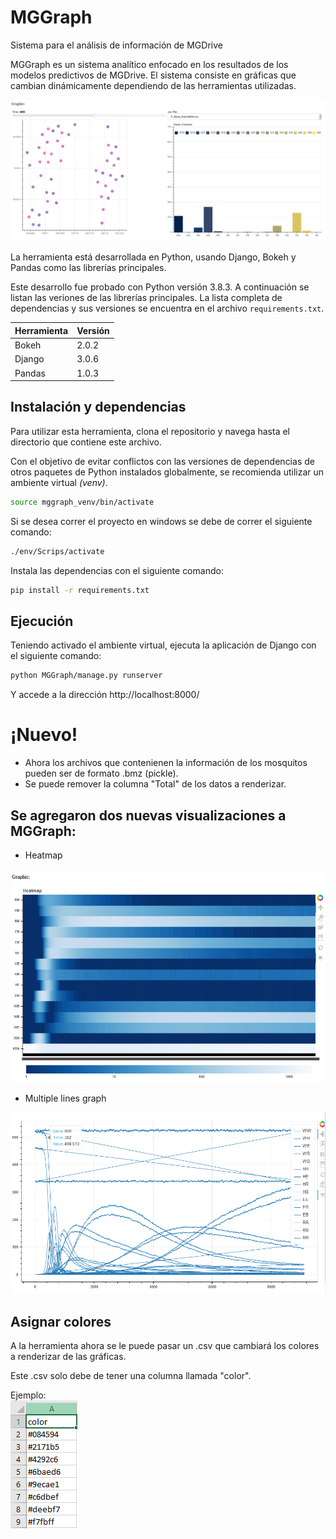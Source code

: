 # MGGraph
 Sistema para el análisis de información de MGDrive


MGGraph es un sistema analítico enfocado en los resultados de los modelos predictivos de MGDrive. El sistema consiste en gráficas que cambian dinámicamente dependiendo de las herramientas utilizadas.


![Index](rsc/Index.png)

La herramienta está desarrollada en Python, usando Django, Bokeh y Pandas como las librerías principales.

Este desarrollo fue probado con Python versión 3.8.3. A continuación se listan las veriones de las librerías principales. La lista completa de dependencias y sus versiones se encuentra en el archivo `requirements.txt`.

| Herramienta | Versión |
| ----------- | ------- |
| Bokeh       | 2.0.2   |
| Django      | 3.0.6   |
| Pandas      | 1.0.3   |

## Instalación y dependencias
Para utilizar esta herramienta, clona el repositorio y navega hasta el directorio que contiene este archivo.

Con el objetivo de evitar conflictos con las versiones de dependencias de otros paquetes de Python instalados globalmente, se recomienda utilizar un ambiente virtual _(venv)_.

```bash
source mggraph_venv/bin/activate
```

Si se desea correr el proyecto en windows se debe de correr el siguiente comando:

```cmd
./env/Scrips/activate
```

Instala las dependencias con el siguiente comando:

```bash
pip install -r requirements.txt
```

## Ejecución

Teniendo activado el ambiente virtual, ejecuta la aplicación de Django con el siguiente comando:

```bash
python MGGraph/manage.py runserver
```

Y accede a la dirección http://localhost:8000/


# ¡Nuevo!
* Ahora los archivos que contenienen la información de los mosquitos pueden ser de formato .bmz (pickle).
* Se puede remover la columna "Total" de los datos a renderizar.

## Se agregaron dos nuevas visualizaciones a MGGraph:

* Heatmap

![Index](rsc/fig3.PNG)

* Multiple lines graph

![Index](rsc/fig4.PNG)

## Asignar colores
A la herramienta ahora se le puede pasar un .csv que cambiará los colores a renderizar de las gráficas.

Este .csv solo debe de tener una columna llamada "color".

Ejemplo:<br>
![Index](rsc/color.PNG)

